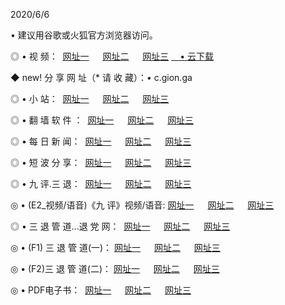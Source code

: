 <p>2020/6/6
<p>• 建议用谷歌或火狐官方浏览器访问。
<p>◎ • 视 频： 
<a href="http://pwx.hdfmradio.com/" target="_blank">网址一</a> 　 
<a href="http://puv.hdfmradio.com/" target="_blank">网址二</a> 　 
<a href="http://psq.hdfmradio.com/b.html" target="_blank">网址三</a>
<a href="https://yadi.sk/d/d0sUeAOpal3njw" target="_blank">　• 云下载 </a></p>
<p>◆ new! 分 享 网 址（* 请 收 藏）：• c.gion.ga</p>

<p>◎ • 小 站：  
<a href="http://pwx.hdfmradio.com/f.html" target="_blank">网址一</a> 　 
<a href="http://puv.hdfmradio.com/h.html" target="_blank">网址二</a> 　 
<a href="http://psq.hdfmradio.com/k/" target="_blank">网址三</a></p>
<p>◎ • 翻 墙 软 件 ：  
<a href="http://pwx.hdfmradio.com/ff/" target="_blank">网址一</a> 　 
<a href="http://puv.hdfmradio.com/s/read/a1_nd.html" target="_blank">网址二</a> 　 
<a href="http://psq.hdfmradio.com/ff/index.html" target="_blank">网址三</a></p>
<p>◎ • 每 日 新 闻：  
<a href="http://pwx.hdfmradio.com/day/" target="_blank">网址一</a> 　 
<a href="http://puv.hdfmradio.com/day/" target="_blank">网址二</a> 　 
<a href="http://psq.hdfmradio.com/day/index.html" target="_blank">网址三</a></p>
<p>◎ • 短 波 分 享：  
<a href="http://pwx.hdfmradio.com/h/" target="_blank">网址一</a> 　 
<a href="http://psq.hdfmradio.com/h/" target="_blank">网址二</a> 　 
<a href="http://puv.hdfmradio.com/h/index.html" target="_blank">网址三</a></p>
<p>◎ • 九 评.三 退：  
<a href="http://pwx.hdfmradio.com/t/" target="_blank">网址一</a> 　 
<a href="http://puv.hdfmradio.com/v2/index.html" target="_blank">网址二</a> 　 
<a href="http://psq.hdfmradio.com/tt/index.html" target="_blank">网址三</a> 　</p>
<p>◎ • (E2_视频/语音)《九 评》视频/语音: 
<a href="http://puv.hdfmradio.com/7738.html" target="_blank">网址一</a> 　 
<a href="http://pwx.hdfmradio.com/7614.html" target="_blank">网址二</a> 　 
<a href="http://psq.hdfmradio.com/7633.html" target="_blank">网址三</a></p>
<p>◎ • 三 退 管 道...退 党 网：  
<a href="http://pwx.hdfmradio.com/go/td1.html" target="_blank">网址一</a> 　 
<a href="http://puv.hdfmradio.com/go/td2.html" target="_blank">网址二</a> 　 
<a href="http://psq.hdfmradio.com/go/td3.html" target="_blank">网址三</a></p>
<p>◎ • (F1) 三 退 管 道(一)： 
<a href="http://pwx.hdfmradio.com/dd/" target="_blank">网址一</a> 　 
<a href="http://puv.hdfmradio.com/s/read/a1_tdx.html" target="_blank">网址二</a> 　 
<a href="http://psq.hdfmradio.com/dd/" target="_blank">网址三</a></p>
<p>◎ • (F2)三 退 管 道(二)： 
<a href="http://puv.hdfmradio.com/d/" target="_blank">网址一</a> 　 
<a href="http://pwx.hdfmradio.com/d/index.html" target="_blank">网址二</a> 　 
<a href="http://psq.hdfmradio.com/d/" target="_blank">网址三</a></p>
<p>◎ • PDF电子书：  
<a href="http://pwx.hdfmradio.com/p/" target="_blank">网址一</a> 　 
<a href="http://puv.hdfmradio.com/p/index.html" target="_blank">网址二</a> 　 
<a href="http://psq.hdfmradio.com/p/" target="_blank">网址三</a></p>
